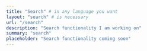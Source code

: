 ```yaml
---
title: "Search" # in any language you want
layout: "search" # is necessary
url: "/search"
description: "Search functionality I am working on"
summary: "search"
placeholder: "Search functionality coming soon"
---
```

